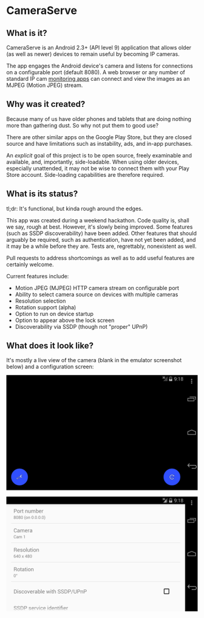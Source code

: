 CameraServe
===========

What is it?
-----------

CameraServe is an Android 2.3+ (API level 9) application that allows older (as well as newer)
devices to remain useful by becoming IP cameras.

The app engages the Android device's camera and listens for connections on a
configurable port (default 8080). A web browser or any number of standard IP cam
[monitoring apps](http://www.lavrsen.dk/foswiki/bin/view/Motion/WebHome) can
connect and view the images as an MJPEG (Motion JPEG) stream.

Why was it created?
-------------------

Because many of us have older phones and tablets that are doing nothing more than
gathering dust. So why not put them to good use?

There are other similar apps on the Google Play Store, but they are closed source
and have limitations such as instability, ads, and in-app purchases.

An *explicit* goal of this project is to be open source, freely examinable and
available, and, importantly, side-loadable. When using older devices, especially
unattended, it may not be wise to connect them with your Play Store account.
Side-loading capabilities are therefore required.

What is its status?
-------------------

tl;dr: It's functional, but kinda rough around the edges.

This app was created during a weekend hackathon.
Code quality is, shall we say, rough at best. However, it's slowly being
improved. Some features (such as SSDP discoverability) have been added. Other
features that should arguably be required, such as authentication, have not yet
been added, and it may be a while before they are. Tests are, regrettably,
nonexistent as well.

Pull requests to address shortcomings as well as to add useful features are
certainly welcome.

Current features include:

* Motion JPEG (MJPEG) HTTP camera stream on configurable port
* Ability to select camera source on devices with multiple cameras
* Resolution selection
* Rotation support (alpha)
* Option to run on device startup
* Option to appear above the lock screen
* Discoverability via SSDP (though not "proper" UPnP)

What does it look like?
-----------------------

It's mostly a live view of the camera (blank in the emulator screenshot below)
and a configuration screen:

![camera view](screen1.png)

![settings view](screen2.png)
